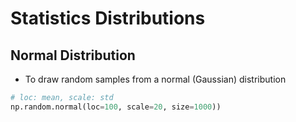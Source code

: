 # Statistics Distributions

## Normal Distribution

- To draw random samples from a normal (Gaussian) distribution

```Python
# loc: mean, scale: std
np.random.normal(loc=100, scale=20, size=1000))
```
